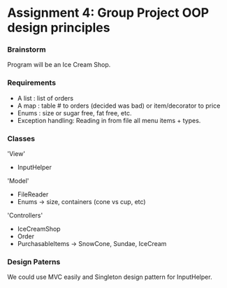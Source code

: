 # Assignment 4: Group Project OOP design principles

### Brainstorm

Program will be an Ice Cream Shop.

### Requirements

* A list : list of orders
* A map : table # to orders (decided was bad) or item/decorator to price
* Enums : size or sugar free, fat free, etc.
* Exception handling: Reading in from file all menu items + types.

### Classes

'View'
* InputHelper

'Model'
* FileReader
* Enums -> size, containers (cone vs cup, etc)

'Controllers'
* IceCreamShop
* Order
* PurchasableItems -> SnowCone, Sundae, IceCream

### Design Paterns

We could use MVC easily and Singleton design pattern for InputHelper.
